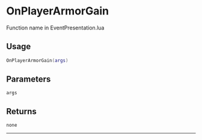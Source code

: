 # OnPlayerArmorGain
Function name in EventPresentation.lua
## Usage
```lua
OnPlayerArmorGain(args)
```
## Parameters
`args`
## Returns
`none`

---